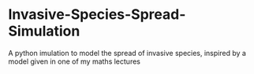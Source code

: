 # Invasive-Species-Spread-Simulation
 A python imulation to model the spread of invasive species, inspired by a model given in one of my maths lectures
